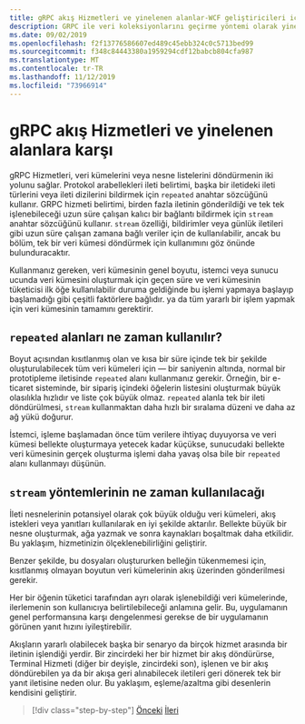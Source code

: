 ```yaml
---
title: gRPC akış Hizmetleri ve yinelenen alanlar-WCF geliştiricileri için gRPC
description: GRPC ile veri koleksiyonlarını geçirme yöntemi olarak yinelenen alanları akış Hizmetleri ile karşılaştırma.
ms.date: 09/02/2019
ms.openlocfilehash: f2f13776586607ed489c45ebb324c0c5713bed99
ms.sourcegitcommit: f348c84443380a1959294cdf12babcb804cfa987
ms.translationtype: MT
ms.contentlocale: tr-TR
ms.lasthandoff: 11/12/2019
ms.locfileid: "73966914"
---
```

# <a name="grpc-streaming-services-versus-repeated-fields"></a>gRPC akış Hizmetleri ve yinelenen alanlara karşı

gRPC Hizmetleri, veri kümelerini veya nesne listelerini döndürmenin iki yolunu sağlar. Protokol arabellekleri ileti belirtimi, başka bir iletideki ileti türlerini veya ileti dizilerini bildirmek için `repeated` anahtar sözcüğünü kullanır. GRPC hizmeti belirtimi, birden fazla iletinin gönderildiği ve tek tek işlenebileceği uzun süre çalışan kalıcı bir bağlantı bildirmek için `stream` anahtar sözcüğünü kullanır. `stream` özelliği, bildirimler veya günlük iletileri gibi uzun süre çalışan zamana bağlı veriler için de kullanılabilir, ancak bu bölüm, tek bir veri kümesi döndürmek için kullanımını göz önünde bulunduracaktır.

Kullanmanız gereken, veri kümesinin genel boyutu, istemci veya sunucu ucunda veri kümesini oluşturmak için geçen süre ve veri kümesinin tüketicisi ilk öğe kullanılabilir duruma geldiğinde bu işlemi yapmaya başlayıp başlamadığı gibi çeşitli faktörlere bağlıdır. ya da tüm yararlı bir işlem yapmak için veri kümesinin tamamını gerektirir.

## <a name="when-to-use-repeated-fields"></a>`repeated` alanları ne zaman kullanılır?

Boyut açısından kısıtlanmış olan ve kısa bir süre içinde tek bir şekilde oluşturulabilecek tüm veri kümeleri için — bir saniyenin altında, normal bir prototipleme iletisinde `repeated` alanı kullanmanız gerekir. Örneğin, bir e-ticaret sisteminde, bir sipariş içindeki öğelerin listesini oluşturmak büyük olasılıkla hızlıdır ve liste çok büyük olmaz. `repeated` alanla tek bir ileti döndürülmesi, `stream` kullanmaktan daha hızlı bir sıralama düzeni ve daha az ağ yükü doğurur.

İstemci, işleme başlamadan önce tüm verilere ihtiyaç duyuyorsa ve veri kümesi bellekte oluşturmaya yetecek kadar küçükse, sunucudaki bellekte veri kümesinin gerçek oluşturma işlemi daha yavaş olsa bile bir `repeated` alanı kullanmayı düşünün.

## <a name="when-to-use-stream-methods"></a>`stream` yöntemlerinin ne zaman kullanılacağı

İleti nesnelerinin potansiyel olarak çok büyük olduğu veri kümeleri, akış istekleri veya yanıtları kullanılarak en iyi şekilde aktarılır. Bellekte büyük bir nesne oluşturmak, ağa yazmak ve sonra kaynakları boşaltmak daha etkilidir. Bu yaklaşım, hizmetinizin ölçeklenebilirliğini geliştirir.

Benzer şekilde, bu dosyaları oluştururken belleğin tükenmemesi için, kısıtlanmış olmayan boyutun veri kümelerinin akış üzerinden gönderilmesi gerekir.

Her bir öğenin tüketici tarafından ayrı olarak işlenebildiği veri kümelerinde, ilerlemenin son kullanıcıya belirtilebileceği anlamına gelir. Bu, uygulamanın genel performansına karşı dengelenmesi gerekse de bir uygulamanın görünen yanıt hızını iyileştirebilir.

Akışların yararlı olabilecek başka bir senaryo da birçok hizmet arasında bir iletinin işlendiği yerdir. Bir zincirdeki her bir hizmet bir akış döndürürse, Terminal Hizmeti (diğer bir deyişle, zincirdeki son), işlenen ve bir akış döndürebilen ya da bir akışa geri alınabilecek iletileri geri dönerek tek bir yanıt iletisine neden olur. Bu yaklaşım, eşleme/azaltma gibi desenlerin kendisini geliştirir.

>[!div class="step-by-step"]
>[Önceki](migrate-duplex-services.md)
>[İleri](client-libraries.md)
